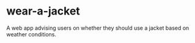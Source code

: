 # wear-a-jacket
A web app advising users on whether they should use a jacket based on weather conditions.
